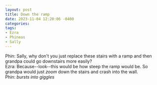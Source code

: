 ```yaml
---
layout: post
title: Down the ramp
date: 2023-11-04 12:20:06 -0400
categories:
tags:
- Ezra
- Phineas
- Sally
---
```


Phin: Sally, why don't you just replace these stairs with a ramp and then grandpa could go downstairs more easily?<br/>
Ezra: Because--look--this would be how steep the ramp would be. So grandpa would just _zoom_ down the stairs and crash into the wall.<br/>
Phin: _bursts into giggles_<br/>
